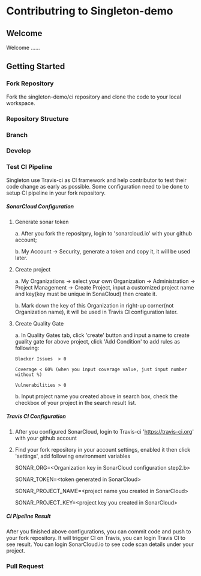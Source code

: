# Contributring to Singleton-demo

## Welcome

Welcome ......


## Getting Started

### Fork Repository
Fork the singleton-demo/ci repository and clone the code to your local workspace.

### Repository Structure

### Branch

### Develop


### Test CI Pipeline
Singleton use Travis-ci as CI framework and help contributor to 
test their code change as early as possible. Some configuration need to 
be done to setup CI pipeline in your fork repository.

##### SonarCloud Configuration
1. Generate sonar token

    a. After you fork the repositpry, login to 'sonarcloud.io' with your github account;
    
    b. My Account -> Security, generate a token and copy it, it will be used later.
    
2. Create project

    a. My Organizations -> select your own Organization -> Administration -> Project Management -> Create Project,
       input a customized project name and key(key must be unique in SonaCloud) then create it.
       
    b. Mark down the key of this Organization in right-up corner(not Organization name), it will be used in Travis CI configuration later.
    
3. Create Quality Gate

    a. In Quality Gates tab, click 'create' button and input a name to create guality gate for above project, click 'Add Condition' to add rules as following:
       
       Blocker Issues  > 0
       
       Coverage < 60% (when you input coverage value, just input number without %)
       
       Vulnerabilities > 0
       
    b. Input project name you created above in search box, check the checkbox of your project in the search result list.

##### Travis CI Configuration

1. After you configured SonarCloud, login to Travis-ci 'https://travis-ci.org' with your github account

2. Find your fork repository in your account settings, enabled it then click 'settings', add following environment variables
    
    SONAR_ORG=\<Organization key in SonarCloud configuration step2.b\>
    
    SONAR_TOKEN=\<token generated in SonarCloud\>
    
    SONAR_PROJECT_NAME=\<project name you created in SonarCloud\>
    
    SONAR_PROJECT_KEY=\<project key you created in SonarCloud\>
    
##### CI Pipeline Result

After you finished above configurations, you can commit code and push to your fork repository. It will trigger CI on Travis, you can login Travis CI to see result.
You can login SonarCloud.io to see code scan details under your project.

### Pull Request
